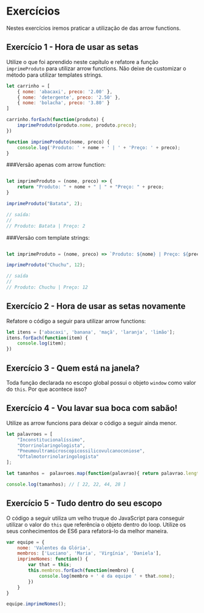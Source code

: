 # Exercícios

Nestes exercícios iremos praticar a utilização de das arrow functions.

## Exercício 1 - Hora de usar as setas
Utilize o que foi aprendido neste capítulo e refatore a função `imprimeProduto` para utilizar arrow functions. Não deixe de customizar o método para utilizar templates strings.
``` javascript
let carrinho = [
    { nome: 'abacaxi', preco: '2.00' },
    { nome: 'detergente', preco: '2.50' },
    { nome: 'bolacha', preco: '3.80' }
]

carrinho.forEach(function(produto) {
    imprimeProduto(produto.nome, produto.preco);
})

function imprimeProduto(nome, preco) {
    console.log('Produto: ' + nome + ' | ' + 'Preço: ' + preco);
}
```

###Versão apenas com arrow function:

``` javascript

let imprimeProduto = (nome, preco) => {
	return "Produto: " + nome + " | " + "Preço: " + preco;
}

imprimeProduto("Batata", 2);

// saída:
//
// Produto: Batata | Preço: 2

```


###Versão com template strings:

``` javascript

let imprimeProduto = (nome, preco) => `Produto: ${nome} | Preço: ${preco}`;

imprimeProduto("Chuchu", 12);

// saída
//
// Produto: Chuchu | Preço: 12

```


## Exercício 2 - Hora de usar as setas novamente
Refatore o código a seguir para utilizar arrow functions:
``` javascript
let itens = ['abacaxi', 'banana', 'maçã', 'laranja', 'limão'];
itens.forEach(function(item) {
    console.log(item);
})
```

## Exercício 3 - Quem está na janela?
Toda função declarada no escopo global possui o objeto `window` como valor do `this`. Por que acontece isso?

## Exercício 4 - Vou lavar sua boca com sabão!
Utilize as arrow funcions para deixar o código a seguir ainda menor.
``` javascript
let palavroes = [
    "Inconstitucionalíssimo",
    "Otorrinolaringologista",
    "Pneumoultramicroscopicossilicovulcanoconiose",
    "Oftalmotorrinolaringologista"
];

let tamanhos =  palavroes.map(function(palavrao){ return palavrao.length });

console.log(tamanhos); // [ 22, 22, 44, 28 ]
```

## Exercício 5 - Tudo dentro do seu escopo
O código a seguir utiliza um velho truque do JavaScript para conseguir utilizar o valor do `this` que referência o objeto dentro do loop. Utilize os seus conhecimentos de ES6 para refatorá-lo da melhor maneira.

``` javascript
var equipe = {
    nome: 'Valentes da Glória',
    membros: ['Luciano', 'Maria', 'Virgínia', 'Daniela'],
    imprimeNomes: function() {
        var that = this;
        this.membros.forEach(function(membro) {
            console.log(membro + ' é da equipe ' + that.nome);
        })
    }
}

equipe.imprimeNomes();
```
